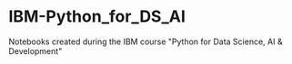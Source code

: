 # IBM-Python_for_DS_AI
Notebooks created during the IBM course "Python for Data Science, AI &amp; Development"
